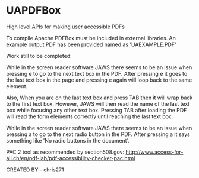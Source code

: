 # UAPDFBox
High level APIs for making user accessible PDFs

To compile Apache PDFBox must be included in external libraries.
An example output PDF has been provided named as 'UAEXAMPLE.PDF'

Work still to be completed:

While in the screen reader software JAWS there seems to be an issue when pressing e to go to the next text box in the PDF.
After pressing e it goes to the last text box in the page and pressing e again will loop back to the same element.

Also, When you are on the last text box and press TAB then it will wrap back to the first text box.
However, JAWS will then read the name of the last text box while focusing any other text box.
Pressing TAB after loading the PDF will read the form elements correctly until reaching the last text box.

While in the screen reader software JAWS there seems to be an issue when pressing a to go to the next radio button in the PDF.
After pressing a it says something like 'No radio buttons in the document'.

PAC 2 tool as recommended by section508.gov: http://www.access-for-all.ch/en/pdf-lab/pdf-accessibility-checker-pac.html

CREATED BY - chris271